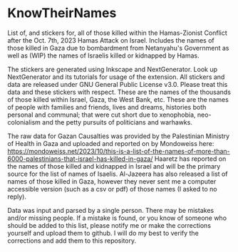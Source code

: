 # KnowTheirNames
List of, and stickers for, all of those killed within the Hamas-Zionist Conflict after the Oct. 7th, 2023 Hamas Attack on Israel. Includes the names of those killed in Gaza due to bombardment from Netanyahu's Government as well as (WIP) the names of Israelis killed or kidnapped by Hamas.

The stickers are generated using Inkscape and NextGenerator. Look up NextGenerator and its tutorials for usage of the extension. All stickers and data are released under GNU General Public License v3.0. Please treat this data and these stickers with respect. These are the names of the thousands of those killed within Israel, Gaza, the West Bank, etc. These are the names of people with families and friends, lives and dreams, histories both personal and communal; that were cut short due to xenophobia, neo-colonialism and the petty pursuits of politicians and warhawks.

The raw data for Gazan Causalties was provided by the Palestinian Ministry of Health in Gaza and uploaded and reported on by Mondoweiss here: https://mondoweiss.net/2023/10/this-is-a-list-of-the-names-of-more-than-6000-palestinians-that-israel-has-killed-in-gaza/
Haaretz has reported on the names of those killed and kidnapped in Israel and will be the primary source for the list of names of Isaelis. 
Al-Jazeera has also released a list of names of those killed in Gaza, however they never sent me a computer accessible version (such as a csv or pdf) of those names (I asked to no reply).  

Data was input and parsed by a single person. There may be mistakes and/or missing people. If a mistake is found, or you know of someone who should be added to this list, please notify me or make the corrections yourself and upload them to github. I will do my best to verify the corrections and add them to this repository.
